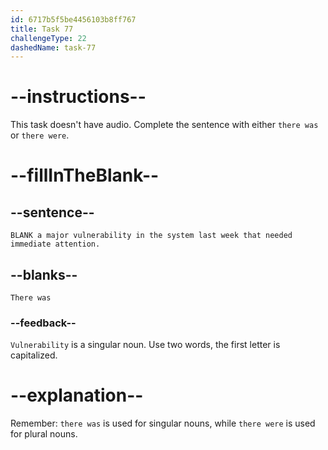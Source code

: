 ```yaml
---
id: 6717b5f5be4456103b8ff767
title: Task 77
challengeType: 22
dashedName: task-77
---
```


# --instructions--

This task doesn't have audio. Complete the sentence with either `there was` or `there were`.

# --fillInTheBlank--

## --sentence--

`BLANK a major vulnerability in the system last week that needed immediate attention.`

## --blanks--

`There was`

### --feedback--

`Vulnerability` is a singular noun. Use two words, the first letter is capitalized.

# --explanation--

Remember: `there was` is used for singular nouns, while `there were` is used for plural nouns.
